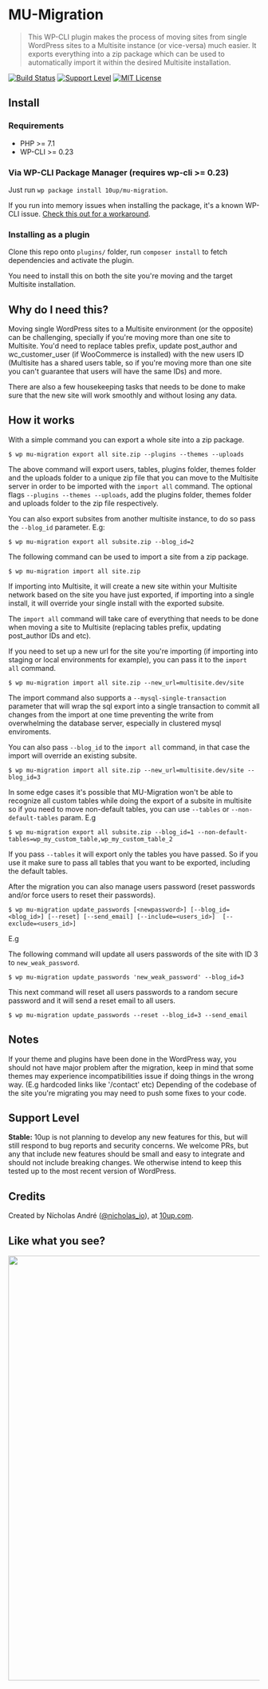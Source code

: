 # MU-Migration

> This WP-CLI plugin makes the process of moving sites from single WordPress sites to a Multisite instance (or vice-versa) much easier.  It exports everything into a zip package which can be used to automatically import it within the desired Multisite installation.

[![Build Status](https://travis-ci.org/10up/MU-Migration.svg?branch=master)](https://travis-ci.org/10up/MU-Migration) [![Support Level](https://img.shields.io/badge/support-stable-blue.svg)](#support-level) [![MIT License](https://img.shields.io/github/license/10up/MU-Migration.svg)](https://github.com/10up/MU-Migration/blob/master/LICENSE.md)

## Install

### Requirements

- PHP >= 7.1
- WP-CLI >= 0.23

### Via WP-CLI Package Manager (requires wp-cli >= 0.23)

Just run `wp package install 10up/mu-migration`.

If you run into memory issues when installing the package, it's a known WP-CLI issue. [Check this out for a workaround](https://make.wordpress.org/cli/handbook/common-issues/#php-fatal-error-allowed-memory-size-of-999999-bytes-exhausted-tried-to-allocate-99-bytes).

### Installing as a plugin

Clone this repo onto `plugins/` folder, run `composer install` to fetch dependencies and activate the plugin.

You need to install this on both the site you're moving and the target Multisite installation.

## Why do I need this?

Moving single WordPress sites to a Multisite environment (or the opposite) can be challenging, specially if you're moving more than one site to
Multisite. You'd need to replace tables prefix, update post_author and wc_customer_user (if WooCommerce is installed) with the new
users ID (Multisite has a shared users table, so if you're moving more than one site you can't guarantee that users will have the same IDs) and more.

There are also a few housekeeping tasks that needs to be done to make sure that the new site will work smoothly and without losing any data.

## How it works

With a simple command you can export a whole site into a zip package.

```
$ wp mu-migration export all site.zip --plugins --themes --uploads
```

The above command will export users, tables, plugins folder, themes folder and the uploads folder to a unique zip file that you can
move to the Multisite server in order to be imported with the `import all` command. The optional flags `--plugins --themes --uploads`,
add the plugins folder, themes folder and uploads folder to the zip file respectively.

You can also export subsites from another multisite instance, to do so pass the `--blog_id` parameter. E.g:

```
$ wp mu-migration export all subsite.zip --blog_id=2
```

The following command can be used to import a site from a zip package.

```
$ wp mu-migration import all site.zip
```

If importing into Multisite, it will create a new site within your Multisite network based on the site you have just exported, if importing into a single install, it will override your single install with the exported subsite.

The `import all` command will take care
of everything that needs to be done when moving a site to Multisite (replacing tables prefix, updating post_author IDs and etc).

If you need to set up a new url for the site you're importing (if importing into staging or local environments for example),
you can pass it to the `import all` command.

```
$ wp mu-migration import all site.zip --new_url=multisite.dev/site
```

The import command also supports a `--mysql-single-transaction` parameter that will wrap the sql export into a single transaction to commit
all changes from the import at one time preventing the write from overwhelming the database server, especially in clustered mysql enviroments.

You can also pass `--blog_id` to the `import all` command, in that case the import will override an existing subsite.

```
$ wp mu-migration import all site.zip --new_url=multisite.dev/site --blog_id=3
```

In some edge cases it's possible that MU-Migration won't be able to recognize all custom tables while doing the export of a subsite in multisite
so if you need to move non-default tables, you can use `--tables` or `--non-default-tables` param. E.g

```
$ wp mu-migration export all subsite.zip --blog_id=1 --non-default-tables=wp_my_custom_table,wp_my_custom_table_2
```

If you pass `--tables` it will export only the tables you have passed. So if you use it make sure to pass all tables that you want
to be exported, including the default tables.

After the migration you can also manage users password (reset passwords and/or force users to reset their passwords).

```
$ wp mu-migration update_passwords [<newpassword>] [--blog_id=<blog_id>] [--reset] [--send_email] [--include=<users_id>]  [--exclude=<users_id>]
```

E.g

The following command will update all users passwords of the site with ID 3 to `new_weak_password`.

```
$ wp mu-migration update_passwords 'new_weak_password' --blog_id=3
```

This next command will reset all users passwords to a random secure password and it will send a reset email to all users.

```
$ wp mu-migration update_passwords --reset --blog_id=3 --send_email
```

## Notes

If your theme and plugins have been done in the WordPress way, you should not have major problem after the migration, keep in mind
that some themes may experience incompatibilities issue if doing things in the wrong way. (E.g hardcoded links like '/contact' etc)
Depending of the codebase of the site you're migrating you may need to push some fixes to your code.

## Support Level

**Stable:** 10up is not planning to develop any new features for this, but will still respond to bug reports and security concerns. We welcome PRs, but any that include new features should be small and easy to integrate and should not include breaking changes. We otherwise intend to keep this tested up to the most recent version of WordPress.

## Credits

Created by Nícholas André ([@nicholas_io](https://profiles.wordpress.org/nicholas_io)), at [10up.com](http://10up.com).

## Like what you see?

<a href="http://10up.com/contact/"><img src="https://10up.com/uploads/2016/10/10up-Github-Banner.png" width="850"></a>
